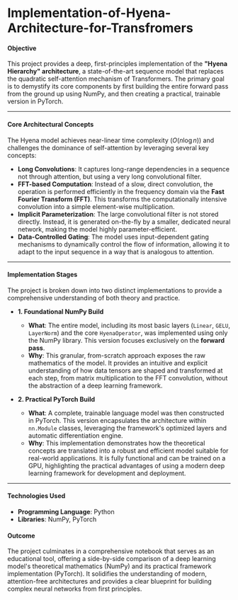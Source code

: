 # Implementation-of-Hyena-Architecture-for-Transfromers

#### **Objective**

This project provides a deep, first-principles implementation of the **"Hyena Hierarchy" architecture**, a state-of-the-art sequence model that replaces the quadratic self-attention mechanism of Transformers. The primary goal is to demystify its core components by first building the entire forward pass from the ground up using NumPy, and then creating a practical, trainable version in PyTorch.

---

#### **Core Architectural Concepts**

The Hyena model achieves near-linear time complexity ($O(n \log n)$) and challenges the dominance of self-attention by leveraging several key concepts:

* **Long Convolutions**: It captures long-range dependencies in a sequence not through attention, but using a very long convolutional filter.
* **FFT-based Computation**: Instead of a slow, direct convolution, the operation is performed efficiently in the frequency domain via the **Fast Fourier Transform (FFT)**. This transforms the computationally intensive convolution into a simple element-wise multiplication.
* **Implicit Parameterization**: The large convolutional filter is not stored directly. Instead, it is generated on-the-fly by a smaller, dedicated neural network, making the model highly parameter-efficient.
* **Data-Controlled Gating**: The model uses input-dependent gating mechanisms to dynamically control the flow of information, allowing it to adapt to the input sequence in a way that is analogous to attention.



---

#### **Implementation Stages**

The project is broken down into two distinct implementations to provide a comprehensive understanding of both theory and practice.

* **1. Foundational NumPy Build**
    * **What**: The entire model, including its most basic layers (`Linear`, `GELU`, `LayerNorm`) and the core `HyenaOperator`, was implemented using only the NumPy library. This version focuses exclusively on the **forward pass**.
    * **Why**: This granular, from-scratch approach exposes the raw mathematics of the model. It provides an intuitive and explicit understanding of how data tensors are shaped and transformed at each step, from matrix multiplication to the FFT convolution, without the abstraction of a deep learning framework.

* **2. Practical PyTorch Build**
    * **What**: A complete, trainable language model was then constructed in PyTorch. This version encapsulates the architecture within `nn.Module` classes, leveraging the framework's optimized layers and automatic differentiation engine.
    * **Why**: This implementation demonstrates how the theoretical concepts are translated into a robust and efficient model suitable for real-world applications. It is fully functional and can be trained on a GPU, highlighting the practical advantages of using a modern deep learning framework for development and deployment.

---

#### **Technologies Used**

* **Programming Language**: Python
* **Libraries**: NumPy, PyTorch

#### **Outcome**

The project culminates in a comprehensive notebook that serves as an educational tool, offering a side-by-side comparison of a deep learning model's theoretical mathematics (NumPy) and its practical framework implementation (PyTorch). It solidifies the understanding of modern, attention-free architectures and provides a clear blueprint for building complex neural networks from first principles.
